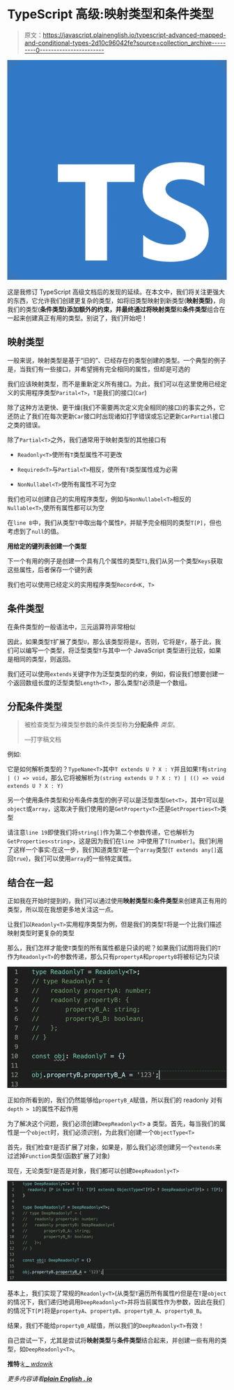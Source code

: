 # TypeScript 高级:映射类型和条件类型

> 原文：<https://javascript.plainenglish.io/typescript-advanced-mapped-and-conditional-types-2d10c96042fe?source=collection_archive---------0----------------------->

![](img/7bafab185daf876059eeec5eddb6f908.png)

这是我修订 TypeScript 高级文档后的发现的延续。在本文中，我们将关注更强大的东西，它允许我们创建更复杂的类型，如将旧类型映射到新类型(**映射类型)**，向我们的类型(**条件类型)**添加额外的约束，并最终通过将**映射类型**和**条件类型**组合在一起来创建真正有用的类型。别说了，我们开始吧！

## **映射类型**

一般来说，映射类型是基于“旧的”、已经存在的类型创建的类型。一个典型的例子是，当我们有一些接口，并希望拥有完全相同的属性，但却是可选的

我们应该映射类型，而不是重新定义所有接口。为此，我们可以在这里使用已经定义的实用程序类型`Parital<T>`，`T`是我们的接口(`Car`)

除了这种方法更快、更干燥(我们不需要两次定义完全相同的接口)的事实之外，它还防止了我们在每次更新`Car`接口时出现诸如打字错误或忘记更新`CarPartial`接口之类的错误。

除了`Partial<T>`之外，我们通常用于映射类型的其他接口有

*   `Readonly<T>`使所有`T`类型属性不可更改

*   `Required<T>`与`Partial<T>`相反，使所有`T`类型属性成为必需

*   `NonNullabel<T>`使所有属性不可为空

我们也可以创建自己的实用程序类型，例如与`NonNullabel<T>`相反的`Nullable<T>`,使所有属性都可以为空

在`line 8`中，我们从类型`T`中取出每个属性`P`，并赋予完全相同的类型`T[P]`，但也考虑到了`null`的值。

**用给定的键列表创建一个类型**

下一个有用的例子是创建一个具有几个属性的类型`T1`,我们从另一个类型`Keys`获取这些属性，后者保存一个键列表

我们也可以使用已经定义的实用程序类型`Record<K, T>`

## 条件类型

在条件类型的一般语法中，三元运算符非常相似

因此，如果类型`T`扩展了类型`U`，那么该类型将是`X`，否则，它将是`Y`，基于此，我们可以编写一个类型，将泛型类型`T`与其中一个 JavaScript 类型进行比较，如果是相同的类型，则返回。

我们还可以使用`extends`关键字作为泛型类型的约束，例如，假设我们想要创建一个返回数组长度的泛型类型`Length<T>`，那么类型`T`必须是一个数组。

## 分配条件类型

> 被检查类型为裸类型参数的条件类型称为**分配条件** *类型*。
> 
> —打字稿文档

例如:

它是如何解析类型的？`TypeName<T>`其中`T extends U ? X : Y`并且如果`T`有`string | () => void`，那么它将被解析为`(string extends U ? X : Y) | (() => void extends U ? X : Y)`

另一个使用条件类型和分布条件类型的例子可以是泛型类型`Get<T>`，其中`T`可以是`object`或`array`，这取决于我们使用的是`GetProperty<T>`还是`GetProperties<T>`类型

请注意`line 19`即使我们将`string[]`作为第二个参数传递，它也解析为`GetProperties<string>`，这是因为我们在`line 3`中使用了`T[number]`。我们利用了这样一个事实:在这一步，我们知道类型`T`是一个`array`类型(`T extends any[]`返回`true`)，我们可以使用`array`的一些特定属性。

## **结合在一起**

正如我在开始时提到的，我们可以通过使用**映射类型**和**条件类型**来创建真正有用的类型，所以现在我想更多地关注这一点。

让我们以`Readonly<T>`实用程序类型为例，但是我们的类型`T`将是一个比我们描述映射类型时更复杂的类型

那么，我们怎样才能使`T`类型的所有属性都是只读的呢？如果我们试图将我们的`T`作为`Readonly<T>`的参数传递，那么只有`propertyA`和`propertyB`将被标记为只读

![](img/2af9f20470d36517c3c73354b17cb9de.png)

正如你所看到的，我们仍然能够给`propertyB_A`赋值，所以我们的 readonly 对有`depth > 1`的属性不起作用

为了解决这个问题，我们必须创建`DeepReadonly<T>` a 类型。首先，每当我们的属性是一个`object`时，我们必须识别，为此我们创建一个`ObjectType<T>`

首先，我们检查`T`是否扩展了对象，如果是，那么我们必须创建另一个`extends`来过滤掉`Function`类型(函数扩展了对象)

现在，无论类型`T`是否是对象，我们都可以创建`DeepReadonly<T>`

![](img/965789764ee1b6454aca3e742ee026c6.png)

基本上，我们实现了常规的`Readonly<T>`(从类型`T`遍历所有属性`P`)但是在`T`是`object`的情况下，我们递归地调用`DeepReadonly<T>`并将当前属性作为参数，因此在我们的情况下`T[P]`将是`propertyA`、`propertyB`、`propertyB_A`、`propertyB_B`。

结果，我们不能给`propertyB_A`赋值，所以我们的`DeepReadonly<T>`有效！

自己尝试一下，尤其是尝试将**映射类型**与**条件类型**结合起来，并创建一些有用的类型，如`DeepReadonly<T>`。

**推特**:[*k _ wdowik*](https://twitter.com/k_wdowik)

*更多内容请看*[***plain English . io***](http://plainenglish.io/)